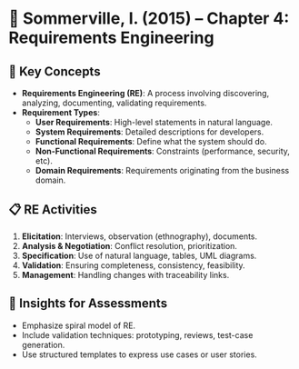 # 📘 Sommerville, I. (2015) – Chapter 4: Requirements Engineering

## 🔑 Key Concepts

- **Requirements Engineering (RE)**: A process involving discovering, analyzing, documenting, validating requirements.
- **Requirement Types**:
  - **User Requirements**: High-level statements in natural language.
  - **System Requirements**: Detailed descriptions for developers.
  - **Functional Requirements**: Define what the system should do.
  - **Non-Functional Requirements**: Constraints (performance, security, etc).
  - **Domain Requirements**: Requirements originating from the business domain.

## 📋 RE Activities
1. **Elicitation**: Interviews, observation (ethnography), documents.
2. **Analysis & Negotiation**: Conflict resolution, prioritization.
3. **Specification**: Use of natural language, tables, UML diagrams.
4. **Validation**: Ensuring completeness, consistency, feasibility.
5. **Management**: Handling changes with traceability links.

## 🧠 Insights for Assessments
- Emphasize spiral model of RE.
- Include validation techniques: prototyping, reviews, test-case generation.
- Use structured templates to express use cases or user stories.